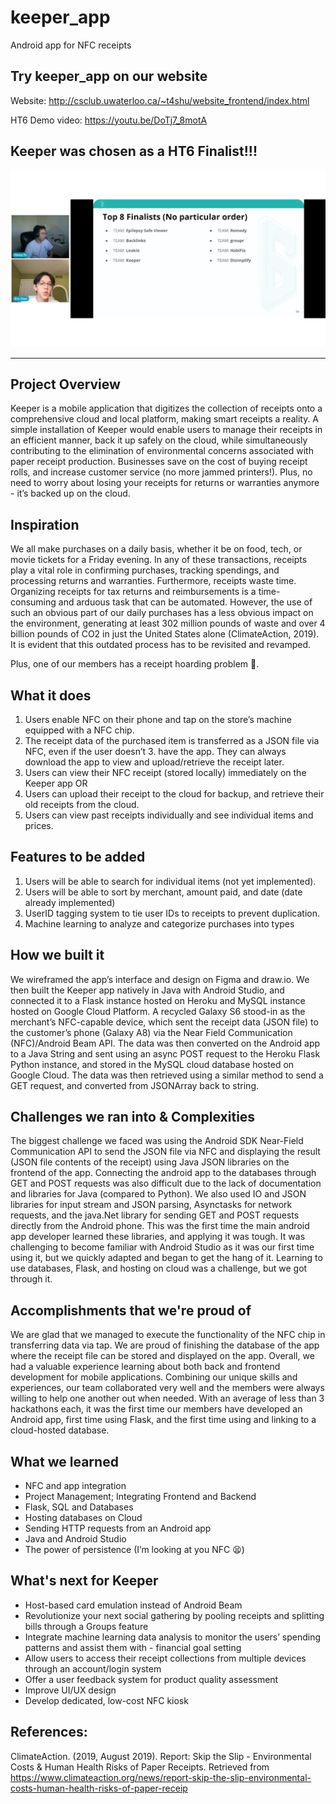 # keeper_app
Android app for NFC receipts

## Try keeper_app on our website
Website: http://csclub.uwaterloo.ca/~t4shu/website_frontend/index.html

HT6 Demo video: https://youtu.be/DoTj7_8motA

## Keeper was chosen as a HT6 Finalist!!!
![Screenshot](Screenshot%202021-08-22%20181121.jpg)

---
## Project Overview
Keeper is a mobile application that digitizes the collection of receipts onto a comprehensive cloud and local platform,  making smart receipts a reality. A simple installation of Keeper would enable users to manage their receipts in an efficient manner, back it up safely on the cloud, while simultaneously contributing to the elimination of environmental concerns associated with paper receipt production. Businesses save on the cost of buying receipt rolls, and increase customer service (no more jammed printers!). Plus, no need to worry about losing your receipts for returns or warranties anymore - it’s backed up on the cloud.

## Inspiration
We all make purchases on a daily basis, whether it be on food, tech, or movie tickets for a Friday evening. In any of these transactions, receipts play a vital role in confirming purchases, tracking spendings, and processing returns and warranties. Furthermore, receipts waste time. Organizing receipts for tax returns and reimbursements is a time-consuming and arduous task that can be automated.
However, the use of such an obvious part of our daily purchases has a less obvious impact on the environment, generating at least 302 million pounds of waste and over 4 billion pounds of CO2 in just the United States alone (ClimateAction, 2019). It is evident that this outdated process has to be revisited and revamped. 

Plus, one of our members has a receipt hoarding problem 👀.

## What it does
1. Users enable NFC on their phone and tap on the store’s machine equipped with a NFC chip. 
2. The receipt data of the purchased item is transferred as a JSON file via NFC, even if the user doesn’t 3. have the app. They can always download the app to view and upload/retrieve the receipt later.
4. Users can view their NFC receipt (stored locally) immediately on the Keeper app OR
5. Users can upload their receipt to the cloud for backup, and retrieve their old receipts from the cloud.
6. Users can view past receipts individually and see individual items and prices.

## Features to be added
1. Users will be able to search for individual items (not yet implemented).
2. Users will be able to sort by merchant, amount paid, and date (date already implemented)
3. UserID tagging system to tie user IDs to receipts to prevent duplication.
4. Machine learning to analyze and categorize purchases into types

## How we built it
We wireframed the app’s interface and design on Figma and draw.io. We then built the Keeper app natively in Java with Android Studio, and connected it to a Flask instance hosted on Heroku and MySQL instance hosted on Google Cloud Platform. A recycled Galaxy S6 stood-in as the merchant’s NFC-capable device, which sent the receipt data (JSON file) to the customer’s phone (Galaxy A8) via the Near Field Communication (NFC)/Android Beam API. The data was then converted on the Android app to a Java String and sent using an async POST request to the Heroku Flask Python instance, and stored in the MySQL cloud database hosted on Google Cloud. The data was then retrieved using a similar method to send a GET request, and converted from JSONArray back to string.

## Challenges we ran into & Complexities
The biggest challenge we faced was using the Android SDK Near-Field Communication API to send the JSON file via NFC and displaying the result (JSON file contents of the receipt) using Java JSON libraries on the frontend of the app. Connecting the android app to the databases through GET and POST requests was also difficult due to the lack of documentation and libraries for Java (compared to Python). We also used IO and JSON libraries for input stream and JSON parsing, Asynctasks for network requests, and the java.Net library for sending GET and POST requests directly from the Android phone. This was the first time the main android app developer learned these libraries, and applying it was tough. It was challenging to become familiar with Android Studio as it was our first time using it, but we quickly adapted and began to get the hang of it. Learning to use databases, Flask, and hosting on cloud was a challenge, but we got through it. 

## Accomplishments that we're proud of
We are glad that we managed to execute the functionality of the NFC chip in transferring data via tap. We are proud of finishing the database of the app where the receipt file can be stored and displayed on the app. Overall, we had a valuable experience learning about both back and frontend development for mobile applications. Combining our unique skills and experiences, our team collaborated very well and the members were always willing to help one another out when needed. With an average of less than 3 hackathons each, it was the first time our members have developed an Android app, first time using Flask, and the first time using and linking to a cloud-hosted database.

## What we learned
- NFC and app integration
- Project Management; Integrating Frontend and Backend
- Flask, SQL and Databases
- Hosting databases on Cloud
- Sending HTTP requests from an Android app
- Java and Android Studio
- The power of persistence (I’m looking at you NFC 😫) 

## What's next for Keeper
- Host-based card emulation instead of Android Beam
- Revolutionize your next social gathering by pooling receipts and splitting bills through a Groups feature
- Integrate machine learning data analysis to monitor the users’ spending patterns and assist them with - financial goal setting 
- Allow users to access their receipt collections from multiple devices through an account/login system 
- Offer a user feedback system for product quality assessment
- Improve UI/UX design 
- Develop dedicated, low-cost NFC kiosk

## References: 
ClimateAction. (2019, August 2019). Report: Skip the Slip - Environmental Costs & Human Health Risks of Paper Receipts. Retrieved from https://www.climateaction.org/news/report-skip-the-slip-environmental-costs-human-health-risks-of-paper-receip

